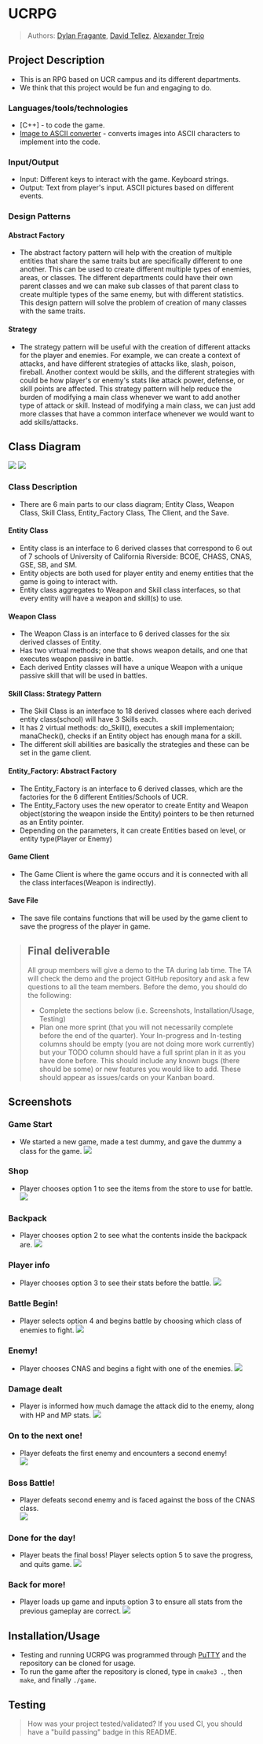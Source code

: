 # UCRPG

 > Authors: [Dylan Fragante](https://github.com/sandy2304),
            [David Tellez](https://github.com/Davtellez01),
            [Alexander Trejo](https://github.com/trejotrejotrejo)
 
 ## Project Description
 * This is an RPG based on UCR campus and its different departments.
 * We think that this project would be fun and engaging to do. 
 ### Languages/tools/technologies
 * [C++] - to code the game.
 * [Image to ASCII converter](https://manytools.org/hacker-tools/convert-images-to-ascii-art/) - converts images into ASCII characters to implement into the code.
 ### Input/Output
 * Input: Different keys to interact with the game. Keyboard strings.
 * Output: Text from player's input. ASCII pictures based on different events.
 ### Design Patterns 
 #### Abstract Factory 
 * The abstract factory pattern will help with the creation of multiple entities that share the same traits but are specifically different to one another. This can be used to create different multiple types of enemies, areas, or classes. The different departments could have their own parent classes and we can make sub classes of that parent class to create multiple types of the same enemy, but with different statistics. This design pattern will solve the problem of creation of many classes with the same traits.
#### Strategy
* The strategy pattern will be useful with the creation of different attacks for the player and enemies. For example, we can create a context of attacks, and have different strategies of attacks like, slash, poison, fireball. Another context would be skills, and the different strategies with could be how player's or enemy's stats like attack power, defense, or skill points are affected. This strategy pattern will help reduce the burden of modifying a main class whenever we want to add another type of attack or skill. Instead of modifying a main class, we can just add more classes that have a common interface whenever we would want to add skills/attacks.

## Class Diagram
![](images/CS100_Project_Final_OMT_UML_Diagram(1).png)
![](images/CS100_Project_Final_OMT_UML_Diagram(2).png)
### Class Description
* There are 6 main parts to our class diagram; Entity Class, Weapon Class, Skill Class, Entity_Factory Class, The Client, and the Save.
#### Entity Class
* Entity class is an interface to 6 derived classes that correspond to 6 out of 7 schools of University of California Riverside: BCOE, CHASS, CNAS, GSE, SB, and SM.
* Entity objects are both used for player entity and enemy entities that the game is going to interact with.
* Entity class aggregates to Weapon and Skill class interfaces, so that every entity will have a weapon and skill(s) to use.
#### Weapon Class
* The Weapon Class is an interface to 6 derived classes for the six derived classes of Entity.
* Has two virtual methods; one that shows weapon details, and one that executes weapon passive in battle.
* Each derived Entity classes will have a unique Weapon with a unique passive skill that will be used in battles.
#### Skill Class: Strategy Pattern
* The Skill Class is an interface to 18 derived classes where each derived entity class(school) will have 3 Skills each.
* It has 2 virtual methods: do_Skill(), executes a skill implementaion; manaCheck(), checks if an Entity object has enough mana for a skill.
* The different skill abilities are basically the strategies and these can be set in the game client.
#### Entity_Factory: Abstract Factory
* The Entity_Factory is an interface to 6 derived classes, which are the factories for the 6 different Entities/Schools of UCR.
* The Entity_Factory uses the new operator to create Entity and Weapon object(storing the weapon inside the Entity) pointers to be then returned as an Entity pointer.
* Depending on the parameters, it can create Entities based on level, or entity type(Player or Enemy)
#### Game Client
* The Game Client is where the game occurs and it is connected with all the class interfaces(Weapon is indirectly).
#### Save File
* The save file contains functions that will be used by the game client to save the progress of the player in game.

 > ## Final deliverable
 > All group members will give a demo to the TA during lab time. The TA will check the demo and the project GitHub repository and ask a few questions to all the team members. 
 > Before the demo, you should do the following:
 > * Complete the sections below (i.e. Screenshots, Installation/Usage, Testing)
 > * Plan one more sprint (that you will not necessarily complete before the end of the quarter). Your In-progress and In-testing columns should be empty (you are not doing more work currently) but your TODO column should have a full sprint plan in it as you have done before. This should include any known bugs (there should be some) or new features you would like to add. These should appear as issues/cards on your Kanban board. 
 
 ## Screenshots
 ### Game Start
 * We started a new game, made a test dummy, and gave the dummy a class for the game. 
 ![](images/projectscreenshot1.PNG)
 ### Shop
 * Player chooses option 1 to see the items from the store to use for battle.
 ![](images/projectscreenshot2.PNG)
 ### Backpack
 * Player chooses option 2 to see what the contents inside the backpack are. 
 ![](images/projectscreenshot3.PNG)
 ### Player info
 * Player chooses option 3 to see their stats before the battle. 
 ![](images/projectscreenshot4.PNG)
 ### Battle Begin!
 * Player selects option 4 and begins battle by choosing which class of enemies to fight.
 ![](images/projectscreenshot5.PNG)
 ### Enemy!
 * Player chooses CNAS and begins a fight with one of the enemies.
 ![](images/projectscreenshot6.PNG)
 ### Damage dealt
 * Player is informed how much damage the attack did to the enemy, along with HP and MP stats.
 ![](images/projectscreenshot7.PNG)
 ### On to the next one!
 * Player defeats the first enemy and encounters a second enemy!  
 ![](images/projectscreenshot8.PNG)
 ### Boss Battle!
 * Player defeats second enemy and is faced against the boss of the CNAS class.  
 ![](images/projectscreenshot9.PNG)
 ### Done for the day!
 * Player beats the final boss! Player selects option 5 to save the progress, and quits game. 
 ![](images/projectscreenshot10.PNG)
 ### Back for more!
 * Player loads up game and inputs option 3 to ensure all stats from the previous gameplay are correct.
 ![](images/projectscreenshot11.PNG)
 ## Installation/Usage
 * Testing and running UCRPG was programmed through [PuTTY](https://putty.org) and the repository can be cloned for usage. 
 * To run the game after the repository is cloned, type in `cmake3 .`, then `make`, and finally `./game`. 
 ## Testing
 > How was your project tested/validated? If you used CI, you should have a "build passing" badge in this README.
 
